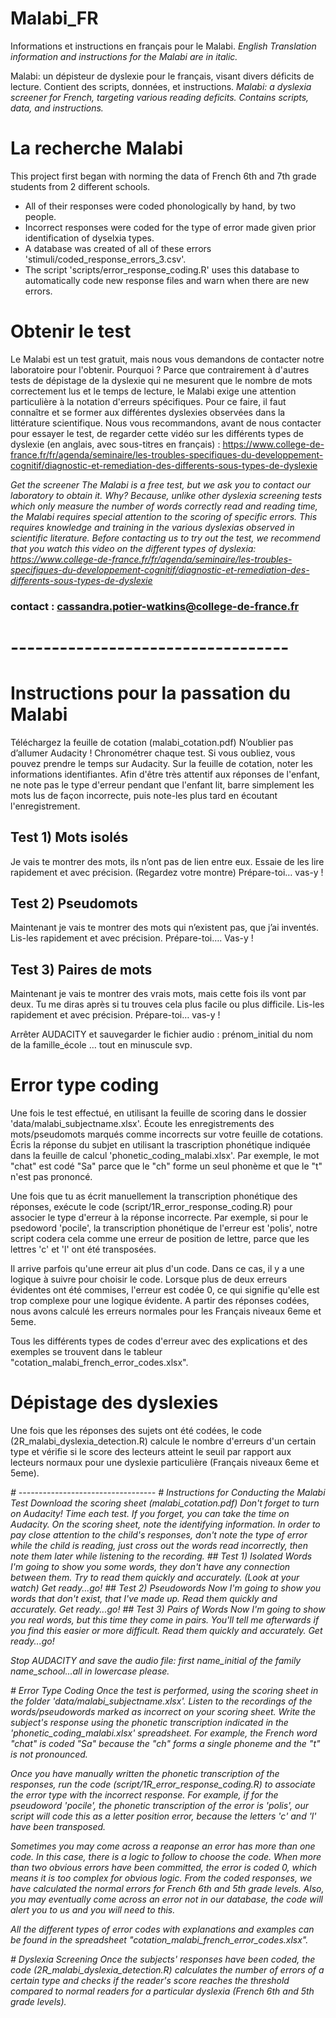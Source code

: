 # Malabi_FR
Informations et instructions en français pour le Malabi. 
*English Translation information and instructions for the Malabi are in italic.*

Malabi: un dépisteur de dyslexie pour le français, visant divers déficits de lecture. Contient des scripts, données, et instructions.
*Malabi: a dyslexia screener for French, targeting various reading deficits. Contains scripts, data, and instructions.*

# La recherche Malabi
This project first began with norming the data of French 6th and 7th grade students from 2 different schools.
- All of their responses were coded phonologically by hand, by two people. 
- Incorrect responses were coded for the type of error made given prior identification of dyselxia types.
- A database was created of all of these errors 'stimuli/coded_response_errors_3.csv'.
- The script 'scripts/error_response_coding.R' uses this database to automatically code new response files and warn when there are new errors.

# Obtenir le test
Le Malabi est un test gratuit, mais nous vous demandons de contacter notre laboratoire pour l'obtenir. Pourquoi ? Parce que contrairement à d'autres tests de dépistage de la dyslexie qui ne mesurent que le nombre de mots correctement lus et le temps de lecture, le Malabi exige une attention particulière à la notation d'erreurs spécifiques. Pour ce faire, il faut connaître et se former aux différentes dyslexies observées dans la littérature scientifique. Nous vous recommandons, avant de nous contacter pour essayer le test, de regarder cette vidéo sur les différents types de dyslexie (en anglais, avec sous-titres en français) : https://www.college-de-france.fr/fr/agenda/seminaire/les-troubles-specifiques-du-developpement-cognitif/diagnostic-et-remediation-des-differents-sous-types-de-dyslexie

*Get the screener*
*The Malabi is a free test, but we ask you to contact our laboratory to obtain it. Why? Because, unlike other dyslexia screening tests which only measure the number of words correctly read and reading time, the Malabi requires special attention to the scoring of specific errors. This requires knowledge and training in the various dyslexias observed in scientific literature. Before contacting us to try out the test, we recommend that you watch this video on the different types of dyslexia: https://www.college-de-france.fr/fr/agenda/seminaire/les-troubles-specifiques-du-developpement-cognitif/diagnostic-et-remediation-des-differents-sous-types-de-dyslexie*

### contact : cassandra.potier-watkins@college-de-france.fr

# ----------------------------------
# Instructions pour la passation du Malabi
Téléchargez la feuille de cotation (malabi_cotation.pdf)
N’oublier pas d’allumer Audacity ! Chronométrer chaque test. Si vous oubliez, vous pouvez prendre le temps sur Audacity. Sur la feuille de cotation, noter les informations identifiantes. Afin d'être très attentif aux réponses de l'enfant, ne note pas le type d'erreur pendant que l'enfant lit, barre simplement les mots lus de façon incorrecte, puis note-les plus tard en écoutant l'enregistrement.
## Test 1) Mots isolés 
Je vais te montrer des mots, ils n’ont pas de lien entre eux. Essaie de les lire rapidement et avec précision. (Regardez votre montre) Prépare-toi… vas-y !
## Test 2) Pseudomots
Maintenant je vais te montrer des mots qui n’existent pas, que j’ai inventés. Lis-les rapidement et avec précision. Prépare-toi…. Vas-y !
## Test 3) Paires de mots 
Maintenant je vais te montrer des vrais mots, mais cette fois ils vont par deux. Tu me diras après si tu trouves cela plus facile ou plus difficile. Lis-les rapidement et avec précision. Prépare-toi… vas-y !

Arrêter AUDACITY et sauvegarder le fichier audio : prénom_initial du nom de la famille_école … tout en minuscule svp.

# Error type coding
Une fois le test effectué, en utilisant la feuille de scoring dans le dossier 'data/malabi_subjectname.xlsx'. Écoute les enregistrements des mots/pseudomots marqués comme incorrects sur votre feuille de cotations. Écris la réponse du subjet en utilisant la trascription phonétique indiquée dans la feuille de calcul 'phonetic_coding_malabi.xlsx'. Par exemple, le mot "chat" est codé "Sa" parce que le "ch" forme un seul phonème et que le "t" n'est pas prononcé.

Une fois que tu as écrit manuellement la transcription phonétique des réponses, exécute le code (script/1R_error_response_coding.R) pour associer le type d'erreur à la réponse incorrecte. Par exemple, si pour le psedoword 'pocile', la transcription phonétique de l'erreur est 'polis', notre script codera cela comme une erreur de position de lettre, parce que les lettres 'c' et 'l' ont été transposées.

Il arrive parfois qu'une erreur ait plus d'un code. Dans ce cas, il y a une logique à suivre pour choisir le code. Lorsque plus de deux erreurs évidentes ont été commises, l'erreur est codée 0, ce qui signifie qu'elle est trop complexe pour une logique évidente. A partir des réponses codées, nous avons calculé les erreurs normales pour les Français niveaux 6eme et 5eme. 

Tous les différents types de codes d'erreur avec des explications et des exemples se trouvent dans le tableur "cotation_malabi_french_error_codes.xlsx".

# Dépistage des dyslexies
Une fois que les réponses des sujets ont été codées, le code (2R_malabi_dyslexia_detection.R) calcule le nombre d'erreurs d'un certain type et vérifie si le score des lecteurs atteint le seuil par rapport aux lecteurs normaux pour une dyslexie particulière (Français niveaux 6eme et 5eme).



*# ----------------------------------*
*# Instructions for Conducting the Malabi Test*
*Download the scoring sheet (malabi_cotation.pdf)*
*Don't forget to turn on Audacity! Time each test. If you forget, you can take the time on Audacity. On the scoring sheet, note the identifying information. In order to pay close attention to the child's responses, don't note the type of error while the child is reading, just cross out the words read incorrectly, then note them later while listening to the recording.*
*## Test 1) Isolated Words*
*I'm going to show you some words, they don't have any connection between them. Try to read them quickly and accurately. (Look at your watch) Get ready...go!*
*## Test 2) Pseudowords*
*Now I'm going to show you words that don't exist, that I've made up. Read them quickly and accurately. Get ready...go!*
*## Test 3) Pairs of Words*
*Now I'm going to show you real words, but this time they come in pairs. You'll tell me afterwards if you find this easier or more difficult. Read them quickly and accurately. Get ready...go!*

*Stop AUDACITY and save the audio file: first name_initial of the family name_school...all in lowercase please.*

*# Error Type Coding*
*Once the test is performed, using the scoring sheet in the folder 'data/malabi_subjectname.xlsx'. Listen to the recordings of the words/pseudowords marked as incorrect on your scoring sheet. Write the subject's response using the phonetic transcription indicated in the 'phonetic_coding_malabi.xlsx' spreadsheet. For example, the French word "chat" is coded "Sa" because the "ch" forms a single phoneme and the "t" is not pronounced.*

*Once you have manually written the phonetic transcription of the responses, run the code (script/1R_error_response_coding.R) to associate the error type with the incorrect response. For example, if for the pseudoword 'pocile', the phonetic transcription of the error is 'polis', our script will code this as a letter position error, because the letters 'c' and 'l' have been transposed.*

*Sometimes you may come across a reaponse an error has more than one code. In this case, there is a logic to follow to choose the code. When more than two obvious errors have been committed, the error is coded 0, which means it is too complex for obvious logic. From the coded responses, we have calculated the normal errors for French 6th and 5th grade levels. Also, you may eventually come across an error not in our database, the code will alert you to us and you will need to this.*

*All the different types of error codes with explanations and examples can be found in the spreadsheet "cotation_malabi_french_error_codes.xlsx".*

*# Dyslexia Screening*
*Once the subjects' responses have been coded, the code (2R_malabi_dyslexia_detection.R) calculates the number of errors of a certain type and checks if the reader's score reaches the threshold compared to normal readers for a particular dyslexia (French 6th and 5th grade levels).*
